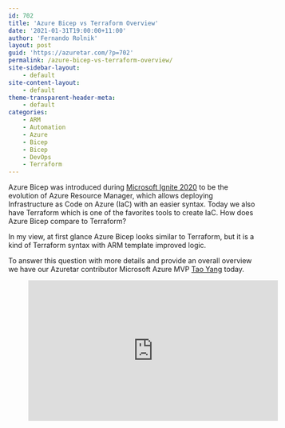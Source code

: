 ```yaml
---
id: 702
title: 'Azure Bicep vs Terraform Overview'
date: '2021-01-31T19:00:00+11:00'
author: 'Fernando Rolnik'
layout: post
guid: 'https://azuretar.com/?p=702'
permalink: /azure-bicep-vs-terraform-overview/
site-sidebar-layout:
    - default
site-content-layout:
    - default
theme-transparent-header-meta:
    - default
categories:
    - ARM
    - Automation
    - Azure
    - Bicep
    - Bicep
    - DevOps
    - Terraform
---
```


Azure Bicep was introduced during [Microsoft Ignite 2020](https://devblogs.microsoft.com/devops/project-bicep-demo-at-ignite-2020-by-mark-russinovich/) to be the evolution of Azure Resource Manager, which allows deploying Infrastructure as Code on Azure (IaC) with an easier syntax. Today we also have Terraform which is one of the favorites tools to create IaC. How does Azure Bicep compare to Terraform?

In my view, at first glance Azure Bicep looks similar to Terraform, but it is a kind of Terraform syntax with ARM template improved logic.

To answer this question with more details and provide an overall overview we have our Azuretar contributor Microsoft Azure MVP [Tao Yang](https://twitter.com/MrTaoYang) today.

<figure class="wp-block-embed-youtube aligncenter wp-block-embed is-type-video is-provider-youtube wp-embed-aspect-16-9 wp-has-aspect-ratio"><div class="wp-block-embed__wrapper"><div class="ast-oembed-container " style="height: 100%;"><iframe allow="accelerometer; autoplay; clipboard-write; encrypted-media; gyroscope; picture-in-picture; web-share" allowfullscreen="" frameborder="0" height="281" loading="lazy" referrerpolicy="strict-origin-when-cross-origin" src="https://www.youtube.com/embed/exk1QIRwAhU?feature=oembed" title="Azure Bicep vs Terraform Overview" width="500"></iframe></div></div></figure><div class="wp-block-group is-layout-flow wp-block-group-is-layout-flow"><div class="wp-block-group__inner-container"></div></div>  
Stay tuned for the next videos.

**Follow us on Twitter**

[@azuretar](https://twitter.com/azuretar)[ ](https://twitter.com/drii_cavalcanti)[@MrTaoYang ](https://twitter.com/MrTaoYang)[@JorgeArteiro](https://twitter.com/JorgeArteiro) [@FernandoRolnik](https://twitter.com/fernandorolnik)

Subscribe the [Azuretar YouTube Channel](https://www.youtube.com/channel/UC3FS96NUdoR3DwkaDwiLdRw)